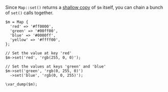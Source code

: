 Since `Map::set()` returns a [shallow copy](https://en.wikipedia.org/wiki/Object_copying#Shallow_copy) of `$m` itself, you can chain a bunch of `set()` calls together.

```basic-usage.hack
$m = Map {
  'red' => '#ff0000',
  'green' => '#00ff00',
  'blue' => '#0000ff',
  'yellow' => '#ffff00',
};

// Set the value at key 'red'
$m->set('red', 'rgb(255, 0, 0)');

// Set the values at keys 'green' and 'blue'
$m->set('green', 'rgb(0, 255, 0)')
  ->set('blue', 'rgb(0, 0, 255)');

\var_dump($m);
```
